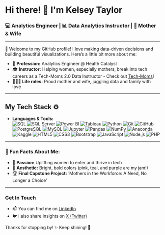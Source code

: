 # Hi there! 👋 I'm Kelsey Taylor

### 💻 Analytics Engineer | 📊 Data Analytics Instructor | 💪 Mother & Wife

---

🌸 Welcome to my GitHub profile! I love making data-driven decisions and building beautiful visualizations. Here’s a little bit more about me:

- 💼 **Profession:** Analytics Engineer @ Health Catalyst  
- 🎓 **Instructor:** Helping women, especially mothers, break into tech careers as a Tech-Moms 2.0 Data Instructor - Check out [Tech-Moms](https://www.tech-moms.org/)!
- 👩‍👧‍👦 **Life roles:** Proud mother and wife, juggling data and family with love

---

## My Tech Stack ⚙️
- **Languages & Tools:**  
 ![SQL](https://img.shields.io/badge/-SQL-008080?style=flat-square&logo=sql&logoColor=white)  ![SQL Server](https://img.shields.io/badge/-SQL%20Server-CC2927?style=flat-square&logo=microsoftsqlserver&logoColor=white)  ![Power BI](https://img.shields.io/badge/-Power%20BI-pink?style=flat-square&logo=powerbi&logoColor=white)  ![Tableau](https://img.shields.io/badge/-Tableau-purple?style=flat-square&logo=tableau&logoColor=white)  ![Python](https://img.shields.io/badge/-Python-blue?style=flat-square&logo=python&logoColor=white)  ![Git](https://img.shields.io/badge/-Git-F05032?style=flat-square&logo=git&logoColor=white)  ![GitHub](https://img.shields.io/badge/-GitHub-181717?style=flat-square&logo=github&logoColor=white)  ![PostgreSQL](https://img.shields.io/badge/-PostgreSQL-4169E1?style=flat-square&logo=postgresql&logoColor=white)  ![MySQL](https://img.shields.io/badge/-MySQL-4479A1?style=flat-square&logo=mysql&logoColor=white)  ![Jupyter](https://img.shields.io/badge/-Jupyter-F37626?style=flat-square&logo=jupyter&logoColor=white)  ![Pandas](https://img.shields.io/badge/-Pandas-150458?style=flat-square&logo=pandas&logoColor=white)  ![NumPy](https://img.shields.io/badge/-NumPy-013243?style=flat-square&logo=numpy&logoColor=white)  ![Anaconda](https://img.shields.io/badge/-Anaconda-44A833?style=flat-square&logo=anaconda&logoColor=white)  ![Kaggle](https://img.shields.io/badge/-Kaggle-20BEFF?style=flat-square&logo=kaggle&logoColor=white)  ![HTML5](https://img.shields.io/badge/-HTML5-E34F26?style=flat-square&logo=html5&logoColor=white)  ![CSS3](https://img.shields.io/badge/-CSS3-1572B6?style=flat-square&logo=css3&logoColor=white)  ![Bootstrap](https://img.shields.io/badge/-Bootstrap-563D7C?style=flat-square&logo=bootstrap&logoColor=white)  ![JavaScript](https://img.shields.io/badge/-JavaScript-F7DF1E?style=flat-square&logo=javascript&logoColor=black)  ![Node.js](https://img.shields.io/badge/-Node.js-339933?style=flat-square&logo=node.js&logoColor=white)  ![PHP](https://img.shields.io/badge/-PHP-777BB4?style=flat-square&logo=php&logoColor=white)  


---

### 💖 Fun Facts About Me:
- 🌟 **Passion:** Uplifting women to enter and thrive in tech  
- 🌸 **Aesthetic:** Bright, bold colors (pink, teal, and purple are my jam!)  
- 🏆 **Final Capstone Project:** ‘Mothers in the Workforce: A Need, No Longer a Choice’  

---

### Get In Touch
- 📫 You can find me on [LinkedIn](https://www.linkedin.com/in/kelsey-ann)  
- 🐦 I also share insights on [X (Twitter)]((https://x.com/Data_Kelsey))

Thanks for stopping by! ✨ Keep shining! 🌟
<!--
**KelseyATaylor/KelseyATaylor** is a ✨ _special_ ✨ repository because its `README.md` (this file) appears on your GitHub profile.

Here are some ideas to get you started:

- 🔭 I’m currently working on ...
- 🌱 I’m currently learning ...
- 👯 I’m looking to collaborate on ...
- 🤔 I’m looking for help with ...
- 💬 Ask me about ...
- 📫 How to reach me: ...
- 😄 Pronouns: ...
- ⚡ Fun fact: ...
-->
